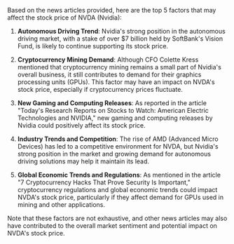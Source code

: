 Based on the news articles provided, here are the top 5 factors that may affect the stock price of NVDA (Nvidia):

1. **Autonomous Driving Trend**: Nvidia's strong position in the autonomous driving market, with a stake of over $7 billion held by SoftBank's Vision Fund, is likely to continue supporting its stock price.

2. **Cryptocurrency Mining Demand**: Although CFO Colette Kress mentioned that cryptocurrency mining remains a small part of Nvidia's overall business, it still contributes to demand for their graphics processing units (GPUs). This factor may have an impact on NVDA's stock price, especially if cryptocurrency prices fluctuate.

3. **New Gaming and Computing Releases**: As reported in the article "Today's Research Reports on Stocks to Watch: American Electric Technologies and NVIDIA," new gaming and computing releases by Nvidia could positively affect its stock price.

4. **Industry Trends and Competition**: The rise of AMD (Advanced Micro Devices) has led to a competitive environment for NVDA, but Nvidia's strong position in the market and growing demand for autonomous driving solutions may help it maintain its lead.

5. **Global Economic Trends and Regulations**: As mentioned in the article "7 Cryptocurrency Hacks That Prove Security Is Important," cryptocurrency regulations and global economic trends could impact NVDA's stock price, particularly if they affect demand for GPUs used in mining and other applications.

Note that these factors are not exhaustive, and other news articles may also have contributed to the overall market sentiment and potential impact on NVDA's stock price.